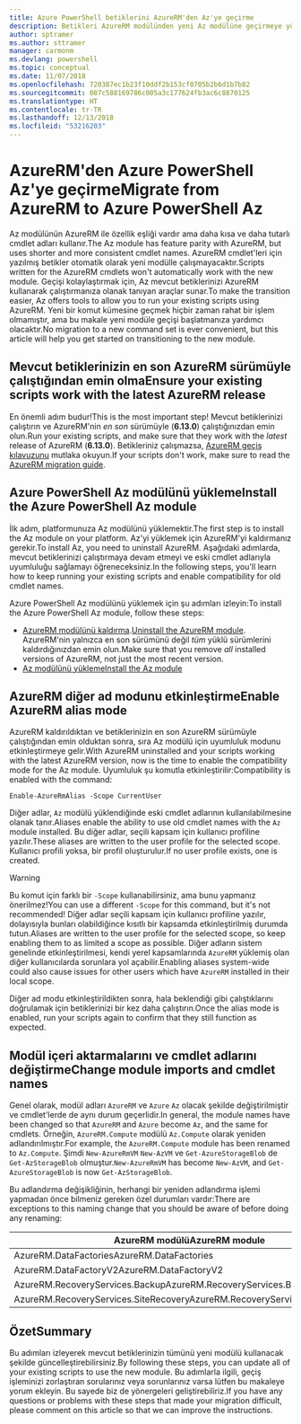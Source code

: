 ```yaml
---
title: Azure PowerShell betiklerini AzureRM'den Az'ye geçirme
description: Betikleri AzureRM modülünden yeni Az modülüne geçirmeye yönelik adımları ve araçları öğrenin.
author: sptramer
ms.author: sttramer
manager: carmonm
ms.devlang: powershell
ms.topic: conceptual
ms.date: 11/07/2018
ms.openlocfilehash: 720387ec1b23f10ddf2b153cf0705b2b6d1b7b82
ms.sourcegitcommit: 087c588169786c005a3c177624fb3ac6c8870125
ms.translationtype: HT
ms.contentlocale: tr-TR
ms.lasthandoff: 12/13/2018
ms.locfileid: "53216203"
---
```

# <a name="migrate-from-azurerm-to-azure-powershell-az"></a><span data-ttu-id="dbf73-103">AzureRM'den Azure PowerShell Az'ye geçirme</span><span class="sxs-lookup"><span data-stu-id="dbf73-103">Migrate from AzureRM to Azure PowerShell Az</span></span>

<span data-ttu-id="dbf73-104">Az modülünün AzureRM ile özellik eşliği vardır ama daha kısa ve daha tutarlı cmdlet adları kullanır.</span><span class="sxs-lookup"><span data-stu-id="dbf73-104">The Az module has feature parity with AzureRM, but uses shorter and more consistent cmdlet names.</span></span>
<span data-ttu-id="dbf73-105">AzureRM cmdlet'leri için yazılmış betikler otomatik olarak yeni modülle çalışmayacaktır.</span><span class="sxs-lookup"><span data-stu-id="dbf73-105">Scripts written for the AzureRM cmdlets won't automatically work with the new module.</span></span> <span data-ttu-id="dbf73-106">Geçişi kolaylaştırmak için, Az mevcut betiklerinizi AzureRM kullanarak çalıştırmanıza olanak tanıyan araçlar sunar.</span><span class="sxs-lookup"><span data-stu-id="dbf73-106">To make the transition easier, Az offers tools to allow you to run your existing scripts using AzureRM.</span></span> <span data-ttu-id="dbf73-107">Yeni bir komut kümesine geçmek hiçbir zaman rahat bir işlem olmamıştır, ama bu makale yeni modüle geçişi başlatmanıza yardımcı olacaktır.</span><span class="sxs-lookup"><span data-stu-id="dbf73-107">No migration to a new command set is ever convenient, but this article will help you get started on transitioning to the new module.</span></span>

## <a name="ensure-your-existing-scripts-work-with-the-latest-azurerm-release"></a><span data-ttu-id="dbf73-108">Mevcut betiklerinizin en son AzureRM sürümüyle çalıştığından emin olma</span><span class="sxs-lookup"><span data-stu-id="dbf73-108">Ensure your existing scripts work with the latest AzureRM release</span></span>

<span data-ttu-id="dbf73-109">En önemli adım budur!</span><span class="sxs-lookup"><span data-stu-id="dbf73-109">This is the most important step!</span></span> <span data-ttu-id="dbf73-110">Mevcut betiklerinizi çalıştırın ve AzureRM'nin _en son_ sürümüyle (__6.13.0__) çalıştığınızdan emin olun.</span><span class="sxs-lookup"><span data-stu-id="dbf73-110">Run your existing scripts, and make sure that they work with the _latest_ release of AzureRM (__6.13.0__).</span></span> <span data-ttu-id="dbf73-111">Betikleriniz çalışmazsa, [AzureRM geçiş kılavuzunu](migration-guide.6.0.0.md) mutlaka okuyun.</span><span class="sxs-lookup"><span data-stu-id="dbf73-111">If your scripts don't work, make sure to read the [AzureRM migration guide](migration-guide.6.0.0.md).</span></span>

## <a name="install-the-azure-powershell-az-module"></a><span data-ttu-id="dbf73-112">Azure PowerShell Az modülünü yükleme</span><span class="sxs-lookup"><span data-stu-id="dbf73-112">Install the Azure PowerShell Az module</span></span>

<span data-ttu-id="dbf73-113">İlk adım, platformunuza Az modülünü yüklemektir.</span><span class="sxs-lookup"><span data-stu-id="dbf73-113">The first step is to install the Az module on your platform.</span></span> <span data-ttu-id="dbf73-114">Az'yi yüklemek için AzureRM'yi kaldırmanız gerekir.</span><span class="sxs-lookup"><span data-stu-id="dbf73-114">To install Az, you need to uninstall AzureRM.</span></span>
<span data-ttu-id="dbf73-115">Aşağıdaki adımlarda, mevcut betiklerinizi çalıştırmaya devam etmeyi ve eski cmdlet adlarıyla uyumluluğu sağlamayı öğreneceksiniz.</span><span class="sxs-lookup"><span data-stu-id="dbf73-115">In the following steps, you'll learn how to keep running your existing scripts and enable compatibility for old cmdlet names.</span></span>

<span data-ttu-id="dbf73-116">Azure PowerShell Az modülünü yüklemek için şu adımları izleyin:</span><span class="sxs-lookup"><span data-stu-id="dbf73-116">To install the Azure PowerShell Az module, follow these steps:</span></span>

* <span data-ttu-id="dbf73-117">[AzureRM modülünü kaldırma](uninstall-azurerm-ps.md).</span><span class="sxs-lookup"><span data-stu-id="dbf73-117">[Uninstall the AzureRM module](uninstall-azurerm-ps.md).</span></span> <span data-ttu-id="dbf73-118">AzureRM'nin yalnızca en son sürümünü değil _tüm_ yüklü sürümlerini kaldırdığınızdan emin olun.</span><span class="sxs-lookup"><span data-stu-id="dbf73-118">Make sure that you remove _all_ installed versions of AzureRM, not just the most recent version.</span></span>
* [<span data-ttu-id="dbf73-119">Az modülünü yükleme</span><span class="sxs-lookup"><span data-stu-id="dbf73-119">Install the Az module</span></span>](install-az-ps.md)

## <a name="a-namealiasesenable-azurerm-alias-mode"></a><span data-ttu-id="dbf73-120"><a name="aliases"/>AzureRM diğer ad modunu etkinleştirme</span><span class="sxs-lookup"><span data-stu-id="dbf73-120"><a name="aliases"/>Enable AzureRM alias mode</span></span>

<span data-ttu-id="dbf73-121">AzureRM kaldırıldıktan ve betiklerinizin en son AzureRM sürümüyle çalıştığından emin olduktan sonra, sıra Az modülü için uyumluluk modunu etkinleştirmeye gelir.</span><span class="sxs-lookup"><span data-stu-id="dbf73-121">With AzureRM uninstalled and your scripts working with the latest AzureRM version, now is the time to enable the compatibility mode for the Az module.</span></span> <span data-ttu-id="dbf73-122">Uyumluluk şu komutla etkinleştirilir:</span><span class="sxs-lookup"><span data-stu-id="dbf73-122">Compatibility is enabled with the command:</span></span>

```powershell-interactive
Enable-AzureRmAlias -Scope CurrentUser
```

<span data-ttu-id="dbf73-123">Diğer adlar, `Az` modülü yüklendiğinde eski cmdlet adlarının kullanılabilmesine olanak tanır.</span><span class="sxs-lookup"><span data-stu-id="dbf73-123">Aliases enable the ability to use old cmdlet names with the `Az` module installed.</span></span> <span data-ttu-id="dbf73-124">Bu diğer adlar, seçili kapsam için kullanıcı profiline yazılır.</span><span class="sxs-lookup"><span data-stu-id="dbf73-124">These aliases are written to the user profile for the selected scope.</span></span> <span data-ttu-id="dbf73-125">Kullanıcı profili yoksa, bir profil oluşturulur.</span><span class="sxs-lookup"><span data-stu-id="dbf73-125">If no user profile exists, one is created.</span></span>

> [!WARNING]
>
> <span data-ttu-id="dbf73-126">Bu komut için farklı bir `-Scope` kullanabilirsiniz, ama bunu yapmanız önerilmez!</span><span class="sxs-lookup"><span data-stu-id="dbf73-126">You can use a different `-Scope` for this command, but it's not recommended!</span></span> <span data-ttu-id="dbf73-127">Diğer adlar seçili kapsam için kullanıcı profiline yazılır, dolayısıyla bunları olabildiğince kısıtlı bir kapsamda etkinleştirilmiş durumda tutun.</span><span class="sxs-lookup"><span data-stu-id="dbf73-127">Aliases are written to the user profile for the selected scope, so keep enabling them to as limited a scope as possible.</span></span> <span data-ttu-id="dbf73-128">Diğer adların sistem genelinde etkinleştirilmesi, kendi yerel kapsamlarında `AzureRM` yüklemiş olan diğer kullanıcılarda sorunlara yol açabilir.</span><span class="sxs-lookup"><span data-stu-id="dbf73-128">Enabling aliases system-wide could also cause issues for other users which have `AzureRM` installed in their local scope.</span></span>

<span data-ttu-id="dbf73-129">Diğer ad modu etkinleştirildikten sonra, hala beklendiği gibi çalıştıklarını doğrulamak için betiklerinizi bir kez daha çalıştırın.</span><span class="sxs-lookup"><span data-stu-id="dbf73-129">Once the alias mode is enabled, run your scripts again to confirm that they still function as expected.</span></span> 

## <a name="change-module-imports-and-cmdlet-names"></a><span data-ttu-id="dbf73-130">Modül içeri aktarmalarını ve cmdlet adlarını değiştirme</span><span class="sxs-lookup"><span data-stu-id="dbf73-130">Change module imports and cmdlet names</span></span>

<span data-ttu-id="dbf73-131">Genel olarak, modül adları `AzureRM` ve `Azure` `Az` olacak şekilde değiştirilmiştir ve cmdlet'lerde de aynı durum geçerlidir.</span><span class="sxs-lookup"><span data-stu-id="dbf73-131">In general, the module names have been changed so that `AzureRM` and `Azure` become `Az`, and the same for cmdlets.</span></span>
<span data-ttu-id="dbf73-132">Örneğin, `AzureRM.Compute` modülü `Az.Compute` olarak yeniden adlandırılmıştır.</span><span class="sxs-lookup"><span data-stu-id="dbf73-132">For example, the `AzureRM.Compute` module has been renamed to `Az.Compute`.</span></span> <span data-ttu-id="dbf73-133">Şimdi `New-AzureRmVM` `New-AzVM` ve `Get-AzureStorageBlob` de `Get-AzStorageBlob` olmuştur.</span><span class="sxs-lookup"><span data-stu-id="dbf73-133">`New-AzureRmVM` has become `New-AzVM`, and `Get-AzureStorageBlob` is now `Get-AzStorageBlob`.</span></span>

<span data-ttu-id="dbf73-134">Bu adlandırma değişikliğinin, herhangi bir yeniden adlandırma işlemi yapmadan önce bilmeniz gereken özel durumları vardır:</span><span class="sxs-lookup"><span data-stu-id="dbf73-134">There are exceptions to this naming change that you should be aware of before doing any renaming:</span></span>

| <span data-ttu-id="dbf73-135">AzureRM modülü</span><span class="sxs-lookup"><span data-stu-id="dbf73-135">AzureRM module</span></span> | <span data-ttu-id="dbf73-136">Az modülü</span><span class="sxs-lookup"><span data-stu-id="dbf73-136">Az module</span></span> |
|----------------|-----------|
| <span data-ttu-id="dbf73-137">AzureRM.DataFactories</span><span class="sxs-lookup"><span data-stu-id="dbf73-137">AzureRM.DataFactories</span></span> | <span data-ttu-id="dbf73-138">Az.DataFactory</span><span class="sxs-lookup"><span data-stu-id="dbf73-138">Az.DataFactory</span></span> |
| <span data-ttu-id="dbf73-139">AzureRM.DataFactoryV2</span><span class="sxs-lookup"><span data-stu-id="dbf73-139">AzureRM.DataFactoryV2</span></span> | <span data-ttu-id="dbf73-140">Az.DataFactory</span><span class="sxs-lookup"><span data-stu-id="dbf73-140">Az.DataFactory</span></span> |
| <span data-ttu-id="dbf73-141">AzureRM.RecoveryServices.Backup</span><span class="sxs-lookup"><span data-stu-id="dbf73-141">AzureRM.RecoveryServices.Backup</span></span> | <span data-ttu-id="dbf73-142">Az.RecoveryServices</span><span class="sxs-lookup"><span data-stu-id="dbf73-142">Az.RecoveryServices</span></span> |
| <span data-ttu-id="dbf73-143">AzureRM.RecoveryServices.SiteRecovery</span><span class="sxs-lookup"><span data-stu-id="dbf73-143">AzureRM.RecoveryServices.SiteRecovery</span></span> | <span data-ttu-id="dbf73-144">Az.RecoveryServices</span><span class="sxs-lookup"><span data-stu-id="dbf73-144">Az.RecoveryServices</span></span> |

## <a name="summary"></a><span data-ttu-id="dbf73-145">Özet</span><span class="sxs-lookup"><span data-stu-id="dbf73-145">Summary</span></span>

<span data-ttu-id="dbf73-146">Bu adımları izleyerek mevcut betiklerinizin tümünü yeni modülü kullanacak şekilde güncelleştirebilirsiniz.</span><span class="sxs-lookup"><span data-stu-id="dbf73-146">By following these steps, you can update all of your existing scripts to use the new module.</span></span> <span data-ttu-id="dbf73-147">Bu adımlarla ilgili, geçiş işleminizi zorlaştıran sorularınız veya sorunlarınız varsa lütfen bu makaleye yorum ekleyin. Bu sayede biz de yönergeleri geliştirebiliriz.</span><span class="sxs-lookup"><span data-stu-id="dbf73-147">If you have any questions or problems with these steps that made your migration difficult, please comment on this article so that we can improve the instructions.</span></span>
